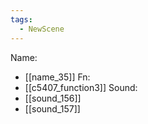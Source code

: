 ```yaml
---
tags:
  - NewScene
---
```

Name:
- [[name_35]]
Fn:
- [[c5407_function3]]
Sound:
- [[sound_156]]
- [[sound_157]]
